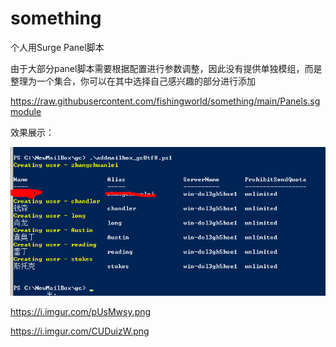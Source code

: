 # something
个人用Surge Panel脚本

由于大部分panel脚本需要根据配置进行参数调整，因此没有提供单独模组，而是整理为一个集合，你可以在其中选择自己感兴趣的部分进行添加

https://raw.githubusercontent.com/fishingworld/something/main/Panels.sgmodule

效果展示：

![image](https://github.com/lexsaints/powershell/blob/master/IMG/ps2.png)

https://i.imgur.com/pUsMwsy.png

https://i.imgur.com/CUDuizW.png

